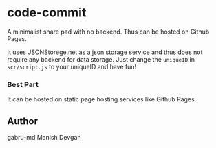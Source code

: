 # code-commit
A minimalist share pad with no backend. Thus can be hosted on Github Pages.

It uses JSONStorege.net as a json storage service and thus does not require any backend for data storage.
Just change the `uniqueID` in `scr/script.js` to your uniqueID and have fun!

### Best Part
It can be hosted on static page hosting services like Github Pages.

## Author
gabru-md
Manish Devgan